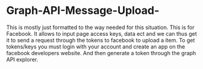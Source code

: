 # Graph-API-Message-Upload-
This is mostly just formatted to the way needed for this situation. This is for Facebook. It allows to input page access keys, data ect and we can thus get it to send a request through the tokens to facebook to upload a item. To get tokens/keys you must login with your account and create an app on the facebook developers website. And then generate a token through the graph API explorer.
